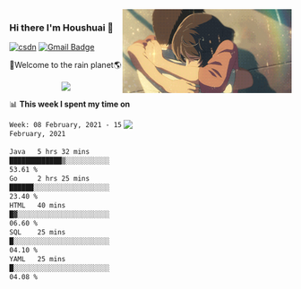 <img  align='right' height="150" src="https://github.com/LikeRainDay/LikeRainDay/blob/master/pic/img_rain_1.gif?raw=true">



### Hi there I'm Houshuai :lemon:

[![csdn](https://img.shields.io/badge/-csdn-c14438?style=flat-square&logo=c&logoColor=white)](https://blog.csdn.net/qq_15807167)
[![Gmail Badge](https://img.shields.io/badge/-gmail-c14438?style=flat-square&logo=Gmail&logoColor=white&link=mailto:houshuai0816@gmail.com)](mailto:houshuai0816@gmail.com)

🚀Welcome to the rain planet🌎

<center>
<img align='center'  src="https://source.unsplash.com/random/1200x600">
</center>

📊 **This week I spent my time on**

<img align='right'   width="300" src="https://github-readme-stats.vercel.app/api?username=LikeRainDay&show_icons=true&title_color=fff&icon_color=79ff97&text_color=9f9f9f&bg_color=151515">

<!--START_SECTION:waka-->
```text
Week: 08 February, 2021 - 15 February, 2021

Java   5 hrs 32 mins   █████████████▒░░░░░░░░░░░   53.61 % 
Go     2 hrs 25 mins   ██████░░░░░░░░░░░░░░░░░░░   23.40 % 
HTML   40 mins         █▓░░░░░░░░░░░░░░░░░░░░░░░   06.60 % 
SQL    25 mins         █░░░░░░░░░░░░░░░░░░░░░░░░   04.10 % 
YAML   25 mins         █░░░░░░░░░░░░░░░░░░░░░░░░   04.08 % 
```
<!--END_SECTION:waka-->
